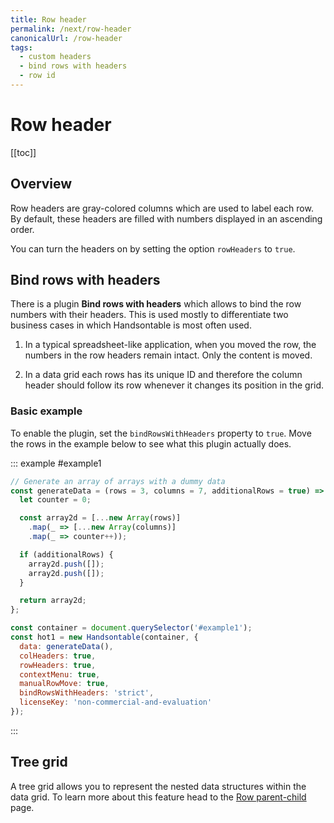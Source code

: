 ```yaml
---
title: Row header
permalink: /next/row-header
canonicalUrl: /row-header
tags:
  - custom headers
  - bind rows with headers
  - row id
---
```


# Row header

[[toc]]

## Overview

Row headers are gray-colored columns which are used to label each row. By default, these headers are filled with numbers displayed in an ascending order.

You can turn the headers on by setting the option `rowHeaders` to `true`.

## Bind rows with headers

There is a plugin **Bind rows with headers** which allows to bind the row numbers with their headers. This is used mostly to differentiate two business cases in which Handsontable is most often used.

1. In a typical spreadsheet-like application, when you moved the row, the numbers in the row headers remain intact. Only the content is moved.

2. In a data grid each rows has its unique ID and therefore the column header should follow its row whenever it changes its position in the grid.

### Basic example

To enable the plugin, set the `bindRowsWithHeaders` property to `true`. Move the rows in the example below to see what this plugin actually does.

::: example #example1
```js
// Generate an array of arrays with a dummy data
const generateData = (rows = 3, columns = 7, additionalRows = true) => {
  let counter = 0;

  const array2d = [...new Array(rows)]
    .map(_ => [...new Array(columns)]
    .map(_ => counter++));

  if (additionalRows) {
    array2d.push([]);
    array2d.push([]);
  }

  return array2d;
};

const container = document.querySelector('#example1');
const hot1 = new Handsontable(container, {
  data: generateData(),
  colHeaders: true,
  rowHeaders: true,
  contextMenu: true,
  manualRowMove: true,
  bindRowsWithHeaders: 'strict',
  licenseKey: 'non-commercial-and-evaluation'
});
```
:::

## Tree grid

A tree grid allows you to represent the nested data structures within the data grid. To learn more about this feature head to the [Row parent-child](../row-parent-child) page.
